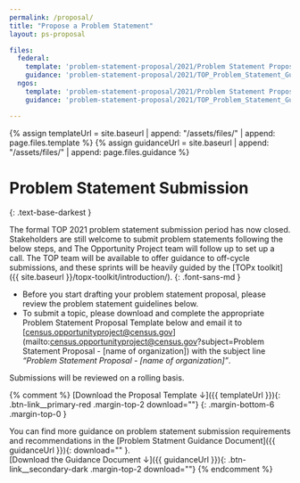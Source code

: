 ```yaml
---
permalink: /proposal/
title: "Propose a Problem Statement"
layout: ps-proposal

files:
  federal:
    template: 'problem-statement-proposal/2021/Problem Statement Proposal Template_TOP 2021_Federal-Agencies.docx'
    guidance: 'problem-statement-proposal/2021/TOP_Problem_Statement_Guidance_2021_Federal_Agencies.pdf'
  ngos:
    template: 'problem-statement-proposal/2021/Problem Statement Proposal Template_TOP 2021_Partners.docx'
    guidance: 'problem-statement-proposal/2021/TOP_Problem_Statement_Guidance_2021_Partners.pdf'

---
```

{% assign templateUrl = site.baseurl | append: "/assets/files/" | append: page.files.template %}
{% assign guidanceUrl = site.baseurl | append: "/assets/files/" | append: page.files.guidance %}

# Problem Statement Submission
{: .text-base-darkest }

The formal TOP 2021 problem statement submission period has now closed. Stakeholders are still welcome to submit problem statements following the below steps, and The Opportunity Project team will follow up to set up a call. The TOP team will be available to offer guidance to off-cycle submissions, and these sprints will be heavily guided by the [TOPx toolkit]({{ site.baseurl }}/topx-toolkit/introduction/).
{: .font-sans-md }

- Before you start drafting your problem statement proposal, please review the problem statement guidelines below. 
- To submit a topic, please download and complete the appropriate Problem Statement Proposal Template below and email it to [census.opportunityproject@census.gov](mailto:census.opportunityproject@census.gov?subject=Problem Statement Proposal - [name of organization]) with the subject line *“Problem Statement Proposal - [name of organization]”*. 

Submissions will be reviewed on a rolling basis.

{% comment %}
[Download the Proposal Template&nbsp;&darr;]({{ templateUrl }}){: .btn-link__primary-red .margin-top-2 download=""}
{: .margin-bottom-6 .margin-top-0 }

You can find more guidance on problem statement submission requirements and recommendations in the [Problem Statment Guidance Document]({{ guidanceUrl }}){: download="" }.<br/>
[Download the Guidance Document&nbsp;&darr;]({{ guidanceUrl }}){: .btn-link__secondary-dark .margin-top-2 download=""}
{% endcomment %}